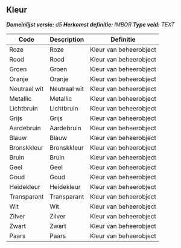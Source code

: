 ﻿## Kleur

*__Domeinlijst versie:__ d5*
*__Herkomst definitie:__ IMBOR*
*__Type veld:__ TEXT*

|__Code__ |__Description__ |__Definitie__	|
|	---	|	---	|   ---	| 
| Roze | Roze | Kleur van beheerobject |
| Rood | Rood | Kleur van beheerobject |
| Groen | Groen | Kleur van beheerobject |
| Oranje | Oranje | Kleur van beheerobject |
| Neutraal wit | Neutraal wit | Kleur van beheerobject |
| Metallic | Metallic | Kleur van beheerobject |
| Lichtbruin | Lichtbruin | Kleur van beheerobject |
| Grijs | Grijs | Kleur van beheerobject |
| Aardebruin | Aardebruin | Kleur van beheerobject |
| Blauw | Blauw | Kleur van beheerobject |
| Bronskkleur | Bronskkleur | Kleur van beheerobject |
| Bruin | Bruin | Kleur van beheerobject |
| Geel | Geel | Kleur van beheerobject |
| Goud | Goud | Kleur van beheerobject |
| Heidekleur | Heidekleur | Kleur van beheerobject |
| Transparant | Transparant | Kleur van beheerobject |
| Wit | Wit | Kleur van beheerobject |
| Zilver | Zilver | Kleur van beheerobject |
| Zwart | Zwart | Kleur van beheerobject |
| Paars | Paars | Kleur van beheerobject |
